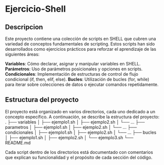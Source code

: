 # Ejercicio-Shell

## Descripcion
Este proyecto contiene una colección de scripts en SHELL que cubren una variedad de conceptos fundamentales de scripting. Estos scripts han sido desarrollados como ejercicios prácticos para reforzar el aprendizaje de las siguientes áreas:

**Variables**: Cómo declarar, asignar y manipular variables en SHELL.
**Parámetros**: Uso de parámetros posicionales y opciones en scripts.
**Condicionales**: Implementación de estructuras de control de flujo condicional (if, then, elif, else).
**Bucles**: Utilización de bucles (for, while) para iterar sobre colecciones de datos o ejecutar comandos repetidamente.

## Estructura del proyecto
El proyecto está organizado en varios directorios, cada uno dedicado a un concepto específico. A continuación, se describe la estructura del proyecto:
.
├── variables
│ ├── ejemplo1.sh
│ ├── ejemplo2.sh
│ └── ...
├── parametros
│ ├── ejemplo1.sh
│ ├── ejemplo2.sh
│ └── ...
├── condicionales
│ ├── ejemplo1.sh
│ ├── ejemplo2.sh
│ └── ...
├── bucles
│ ├── ejemplo1.sh
│ ├── ejemplo2.sh
│ └── ejemplo3.sh
└── README.md

Cada script dentro de los directorios está documentado con comentarios que explican su funcionalidad y el propósito de cada sección del código.
